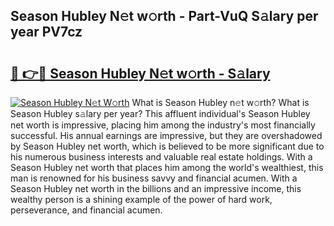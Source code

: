 ## Season Hubley N𝚎t w𝚘rth - Part-VuQ S𝚊lary per year PV7cz

# <h2><a href="http://gc1t53j.nevu.top/?p=Season+Hubley">🔗 👉🔴 Season Hubley N𝚎t w𝚘rth - S𝚊lary</a></h2>

[![Season Hubley N𝚎t W𝚘rth](https://i.imgur.com/Oavwk0R.jpeg)](http://gc1t53j.nevu.top/?p=Season+Hubley)
What is Season Hubley n𝚎t w𝚘rth? What is Season Hubley s𝚊lary per year?
This affluent individual's Season Hubley net worth is impressive, placing him among the industry's most financially successful. His annual earnings are impressive, but they are overshadowed by Season Hubley net worth, which is believed to be more significant due to his numerous business interests and valuable real estate holdings. With a Season Hubley net worth that places him among the world's wealthiest, this man is renowned for his business savvy and financial acumen. With a Season Hubley net worth in the billions and an impressive income, this wealthy person is a shining example of the power of hard work, perseverance, and financial acumen.
